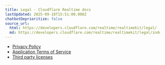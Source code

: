 ```yaml
---
title: Legal · Cloudflare Realtime docs
lastUpdated: 2025-09-18T15:51:00.000Z
chatbotDeprioritize: false
source_url:
  html: https://developers.cloudflare.com/realtime/realtimekit/legal/
  md: https://developers.cloudflare.com/realtime/realtimekit/legal/index.md
---
```


* [Privacy Policy](https://www.cloudflare.com/application/privacypolicy/)
* [Application Terms of Service](https://www.cloudflare.com/application/terms/)
* [Third party licenses](https://developers.cloudflare.com/realtime/realtimekit/legal/3rdparty/)
